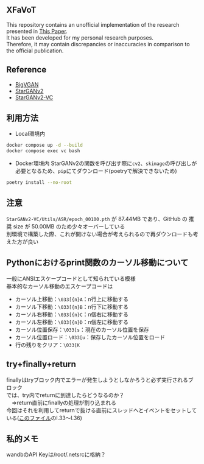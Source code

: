 ## XFaVoT
This repository contains an unofficial implementation of the research presented in [This Paper](https://arxiv.org/abs/2302.13838).  
It has been developed for my personal research purposes.  
Therefore, it may contain discrepancies or inaccuracies in comparison to the official publication.

## Reference
- [BigVGAN](https://github.com/NVIDIA/BigVGAN)
- [StarGANv2](https://github.com/clovaai/stargan-v2)
- [StarGANv2-VC](https://github.com/yl4579/StarGANv2-VC)

## 利用方法
- Local環境内
```bash
docker compose up -d --build
docker compose exec vc bash
```
- Docker環境内
StarGANv2の関数を呼び出す際に`cv2`、`skimage`の呼び出しが必要となるため、`pip`にてダウンロード(poetryで解決できないため)
```bash
poetry install --no-root
```

## 注意
`StarGANv2-VC/Utils/ASR/epoch_00100.pth` が 87.44MB であり、GitHub の 推奨 size が 50.00MB のため少々オーバーしている  
別環境で構築した際、これが開けない場合が考えられるので再ダウンロードも考えた方が良い

## Pythonにおけるprint関数のカーソル移動について
一般にANSIエスケープコードとして知られている模様  
基本的なカーソル移動のエスケープコードは
- カーソル上移動：`\033[{n}A`：n行上に移動する
- カーソル下移動：`\033[{n}B`：n行下に移動する
- カーソル右移動：`\033[{n}C`：n個右に移動する
- カーソル左移動：`\033[{n}D`：n個左に移動する
- カーソル位置保存：`\033[s`：現在のカーソル位置を保存
- カーソル位置ロード：`\033[u`：保存したカーソル位置をロード
- 行の残りをクリア：`\033[K`

## try+finally+return
finallyはtryブロック内でエラーが発生しようとしなかろうと必ず実行されるブロック  
では、try内でreturnに到達したらどうなるのか？  
　⇒return直前にfinallyの処理が割り込まれる  
今回はそれを利用してreturnで抜ける直前にスレッドへとイベントをセットしている([このファイル](src/utils/print_loading.py)のl.33～l.36)

## 私的メモ
wandbのAPI Keyは/root/.netsrcに格納？
